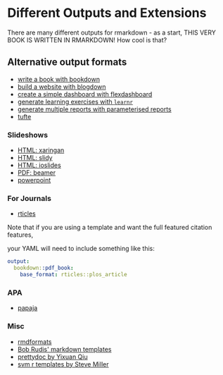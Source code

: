 # Different Outputs and Extensions 

There are many different outputs for rmarkdown - as a start, THIS VERY BOOK IS WRITTEN IN RMARKDOWN! How cool is that?

## Alternative output formats

- [write a book with bookdown](https://github.com/rstudio/bookdown)
- [build a website with blogdown](https://github.com/rstudio/blogdown)
- [create a simple dashboard with flexdashboard](https://rmarkdown.rstudio.com/flexdashboard/)
- [generate learning exercises with `learnr`](https://bookdown.org/yihui/rmarkdown/learnr.html#learnr)
- [generate multiple reports with parameterised reports](https://bookdown.org/yihui/rmarkdown/parameterized-reports.html#parameterized-reports)
- [tufte](https://github.com/rstudio/tufte)

### Slideshows

- [HTML: xaringan](https://github.com/yihui/xaringan)
- [HTML: slidy](https://bookdown.org/yihui/rmarkdown/slidy-presentation.html)
- [HTML: ioslides](https://bookdown.org/yihui/rmarkdown/ioslides-presentation.html)
- [PDF: beamer](https://bookdown.org/yihui/rmarkdown/beamer-presentation.html)
- [powerpoint](https://bookdown.org/yihui/rmarkdown/powerpoint-presentation.html)

### For Journals

- [rticles](https://cran.r-project.org/web/packages/rticles/index.html)

Note that if you are using a template and want the full featured citation features, 

your YAML will need to include something like this:

```yaml
output:
  bookdown::pdf_book:
    base_format: rticles::plos_article
```

### APA

- [papaja](http://github.com/crsh/papaja)

### Misc

- [rmdformats](https://github.com/juba/rmdformats)
- [Bob Rudis' markdown templates](https://github.com/hrbrmstr/markdowntemplates)
- [prettydoc by Yixuan Qiu](http://yixuan.cos.name/prettydoc/themes.html)
- [svm r templates by Steve Miller](https://github.com/svmiller/svm-r-markdown-templates)

